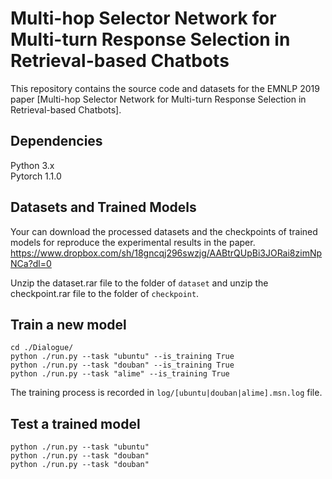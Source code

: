 # Multi-hop Selector Network for Multi-turn Response Selection in Retrieval-based Chatbots
This repository contains the source code and datasets for the EMNLP 2019 paper [Multi-hop Selector Network for Multi-turn Response Selection in Retrieval-based Chatbots]. <br>


## Dependencies
Python 3.x <br>
Pytorch 1.1.0

## Datasets and Trained Models
Your can download the processed datasets and the checkpoints of trained models for reproduce the experimental results in the paper. <br>
https://www.dropbox.com/sh/18gncqj296swzjg/AABtrQUpBi3JORai8zimNpNCa?dl=0

Unzip the dataset.rar file to the folder of ```dataset``` and unzip the checkpoint.rar file to the folder of ```checkpoint```.


## Train a new model
```
cd ./Dialogue/
python ./run.py --task "ubuntu" --is_training True
python ./run.py --task "douban" --is_training True
python ./run.py --task "alime" --is_training True
```
The training process is recorded in ```log/[ubuntu|douban|alime].msn.log``` file.

## Test a trained model
```
python ./run.py --task "ubuntu"
python ./run.py --task "douban"
python ./run.py --task "douban"
```

